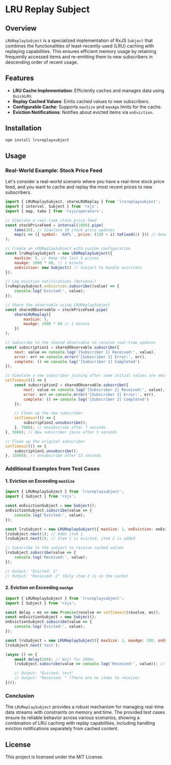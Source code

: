 # LRU Replay Subject

## Overview

`LRUReplaySubject` is a specialized implementation of RxJS `Subject` that combines the functionalities of least-recently-used (LRU) caching with replaying capabilities. This ensures efficient memory usage by retaining frequently accessed items and re-emitting them to new subscribers in descending order of recent usage.

## Features

- **LRU Cache Implementation**: Efficiently caches and manages data using `QuickLRU`.
- **Replay Cached Values**: Emits cached values to new subscribers.
- **Configurable Cache**: Supports `maxSize` and `maxAge` limits for the cache.
- **Eviction Notifications**: Notifies about evicted items via `onEviction`.

## Installation

```sh
npm install lrureplaysubject
```

## Usage

### Real-World Example: Stock Price Feed

Let's consider a real-world scenario where you have a real-time stock price feed, and you want to cache and replay the most recent prices to new subscribers.

```javascript
import { LRUReplaySubject, shareLRUReplay } from 'lrureplaysubject';
import { interval, Subject } from 'rxjs';
import { map, take } from 'rxjs/operators';

// Simulate a real-time stock price feed
const stockPriceFeed = interval(1000).pipe(
    take(10), // Simulate 10 stock price updates
    map(i => ({ symbol: 'AAPL', price: (150 + i).toFixed(2) })) // Generate example stock price data
);

// Create an LRUReplaySubject with custom configuration
const lruReplaySubject = new LRUReplaySubject({
    maxSize: 5, // Keep the last 5 prices
    maxAge: 1000 * 60, // 1 minute
    onEviction: new Subject() // Subject to handle evictions
});

// Log eviction notifications (Optional)
lruReplaySubject.onEviction.subscribe((value) => {
    console.log('Evicted:', value);
});

// Share the observable using LRUReplaySubject
const sharedObservable = stockPriceFeed.pipe(
    shareLRUReplay({
        maxSize: 5,
        maxAge: 1000 * 60 // 1 minute
    })
);

// Subscribe to the shared observable to receive real-time updates
const subscription1 = sharedObservable.subscribe({
    next: value => console.log('[Subscriber 1] Received:', value),
    error: err => console.error('[Subscriber 1] Error:', err),
    complete: () => console.log('[Subscriber 1] Completed')
});

// Simulate a new subscriber joining after some initial values are emitted
setTimeout(() => {
    const subscription2 = sharedObservable.subscribe({
        next: value => console.log('[Subscriber 2] Received:', value),
        error: err => console.error('[Subscriber 2] Error:', err),
        complete: () => console.log('[Subscriber 2] Completed')
    });

    // Clean up the new subscriber
    setTimeout(() => {
        subscription2.unsubscribe();
    }, 7000); // Unsubscribe after 7 seconds
}, 5000); // New subscriber joins after 5 seconds

// Clean up the original subscriber
setTimeout(() => {
    subscription1.unsubscribe();
}, 15000); // Unsubscribe after 15 seconds
```

### Additional Examples from Test Cases

#### 1. Eviction on Exceeding `maxSize`

```javascript
import { LRUReplaySubject } from 'lrureplaysubject';
import { Subject } from 'rxjs';

const onEvictionSubject = new Subject();
onEvictionSubject.subscribe(value => {
    console.log('Evicted:', value);
});

const lruSubject = new LRUReplaySubject({ maxSize: 1, onEviction: onEvictionSubject });
lruSubject.next(1); // Adds item 1
lruSubject.next(2); // Item 1 is evicted, item 2 is added

// Subscribe to the subject to receive cached values
lruSubject.subscribe(value => {
    console.log('Received:', value);
});

// Output: "Evicted: 1"
// Output: "Received: 2" (Only item 2 is in the cache)
```

#### 2. Eviction on Exceeding `maxAge`

```javascript
import { LRUReplaySubject } from 'lrureplaysubject';
import { Subject } from 'rxjs';

const delay = ms => new Promise(resolve => setTimeout(resolve, ms));
const onEvictionSubject = new Subject();
onEvictionSubject.subscribe(value => {
    console.log('Evicted:', value);
});

const lruSubject = new LRUReplaySubject({ maxSize: 1, maxAge: 100, onEviction: onEvictionSubject });
lruSubject.next('test');

(async () => {
    await delay(200); // Wait for 200ms
    lruSubject.subscribe(value => console.log('Received:', value)); // Receives no items since 'test' is expired and evicted

    // Output: "Evicted: test"
    // Output: "Received: " (There are no items to receive)
})();
```

### Conclusion

The `LRUReplaySubject` provides a robust mechanism for managing real-time data streams with constraints on memory and time. The provided test cases ensure its reliable behavior across various scenarios, showing a combination of LRU caching with replay capabilities, including handling eviction notifications separately from cached content.

## License

This project is licensed under the MIT License.